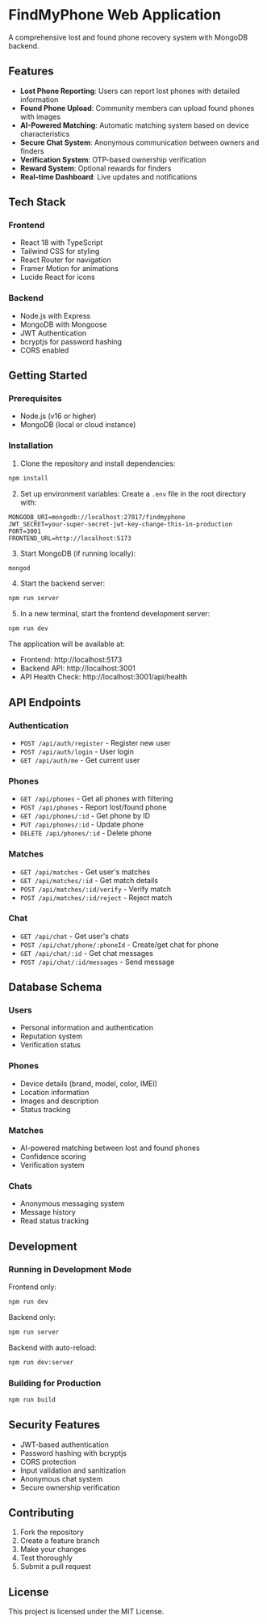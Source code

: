 # FindMyPhone Web Application

A comprehensive lost and found phone recovery system with MongoDB backend.

## Features

- **Lost Phone Reporting**: Users can report lost phones with detailed information
- **Found Phone Upload**: Community members can upload found phones with images
- **AI-Powered Matching**: Automatic matching system based on device characteristics
- **Secure Chat System**: Anonymous communication between owners and finders
- **Verification System**: OTP-based ownership verification
- **Reward System**: Optional rewards for finders
- **Real-time Dashboard**: Live updates and notifications

## Tech Stack

### Frontend
- React 18 with TypeScript
- Tailwind CSS for styling
- React Router for navigation
- Framer Motion for animations
- Lucide React for icons

### Backend
- Node.js with Express
- MongoDB with Mongoose
- JWT Authentication
- bcryptjs for password hashing
- CORS enabled

## Getting Started

### Prerequisites
- Node.js (v16 or higher)
- MongoDB (local or cloud instance)

### Installation

1. Clone the repository and install dependencies:
```bash
npm install
```

2. Set up environment variables:
Create a `.env` file in the root directory with:
```
MONGODB_URI=mongodb://localhost:27017/findmyphone
JWT_SECRET=your-super-secret-jwt-key-change-this-in-production
PORT=3001
FRONTEND_URL=http://localhost:5173
```

3. Start MongoDB (if running locally):
```bash
mongod
```

4. Start the backend server:
```bash
npm run server
```

5. In a new terminal, start the frontend development server:
```bash
npm run dev
```

The application will be available at:
- Frontend: http://localhost:5173
- Backend API: http://localhost:3001
- API Health Check: http://localhost:3001/api/health

## API Endpoints

### Authentication
- `POST /api/auth/register` - Register new user
- `POST /api/auth/login` - User login
- `GET /api/auth/me` - Get current user

### Phones
- `GET /api/phones` - Get all phones with filtering
- `POST /api/phones` - Report lost/found phone
- `GET /api/phones/:id` - Get phone by ID
- `PUT /api/phones/:id` - Update phone
- `DELETE /api/phones/:id` - Delete phone

### Matches
- `GET /api/matches` - Get user's matches
- `GET /api/matches/:id` - Get match details
- `POST /api/matches/:id/verify` - Verify match
- `POST /api/matches/:id/reject` - Reject match

### Chat
- `GET /api/chat` - Get user's chats
- `POST /api/chat/phone/:phoneId` - Create/get chat for phone
- `GET /api/chat/:id` - Get chat messages
- `POST /api/chat/:id/messages` - Send message

## Database Schema

### Users
- Personal information and authentication
- Reputation system
- Verification status

### Phones
- Device details (brand, model, color, IMEI)
- Location information
- Images and description
- Status tracking

### Matches
- AI-powered matching between lost and found phones
- Confidence scoring
- Verification system

### Chats
- Anonymous messaging system
- Message history
- Read status tracking

## Development

### Running in Development Mode

Frontend only:
```bash
npm run dev
```

Backend only:
```bash
npm run server
```

Backend with auto-reload:
```bash
npm run dev:server
```

### Building for Production

```bash
npm run build
```

## Security Features

- JWT-based authentication
- Password hashing with bcryptjs
- CORS protection
- Input validation and sanitization
- Anonymous chat system
- Secure ownership verification

## Contributing

1. Fork the repository
2. Create a feature branch
3. Make your changes
4. Test thoroughly
5. Submit a pull request

## License

This project is licensed under the MIT License.